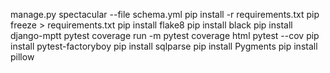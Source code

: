 

manage.py spectacular --file schema.yml 
pip install -r requirements.txt
pip freeze > requirements.txt
pip install flake8
pip install black
pip install django-mptt
pytest
coverage run -m pytest <!-- pip install coverage -->
coverage html
pytest --cov  <!-- pip install pytest-cov -->
pip install pytest-factoryboy
pip install sqlparse
pip install Pygments
pip install pillow